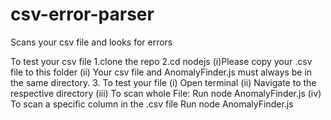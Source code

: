 # csv-error-parser
Scans your csv file and looks for errors

To test your csv file 
	1.clone the repo 
	2.cd nodejs 
		(i)Please copy your .csv file to this folder
		(ii) Your csv file and AnomalyFinder.js must always be in the same directory.
	3. To test your file
		(i) Open terminal
		(ii) Navigate to the respective directory
		(iii) To scan whole File:
			Run node AnomalyFinder.js <filename>
		(iv) To scan a specific column in the .csv file
			Run node AnomalyFinder.js <fileName> <columnName>

